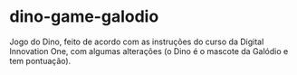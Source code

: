 # dino-game-galodio
Jogo do Dino, feito de acordo com as instruções do curso da Digital Innovation One, com algumas alterações (o Dino é o mascote da Galódio e tem pontuação).
